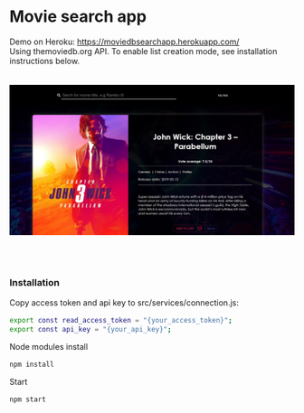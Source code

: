 # Movie search app

Demo on Heroku: https://moviedbsearchapp.herokuapp.com/
</br>
Using themoviedb.org API. To enable list creation mode, see installation instructions below. </br>
</br>
</br>
![alt text](https://github.com/pouzak/themoviedb_app/blob/master/screen.jpg)

</br>
</br>

### Installation

Copy access token and api key to src/services/connection.js:
 ```sh
export const read_access_token = "{your_access_token}";
export const api_key = "{your_api_key}";
```

Node modules install

 ```sh
npm install
```
Start
 ```sh
npm start
```

